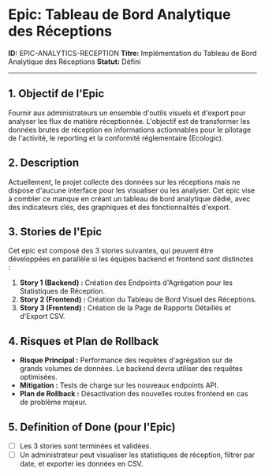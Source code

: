 # Epic: Tableau de Bord Analytique des Réceptions

**ID:** EPIC-ANALYTICS-RECEPTION
**Titre:** Implémentation du Tableau de Bord Analytique des Réceptions
**Statut:** Défini

---

## 1. Objectif de l'Epic

Fournir aux administrateurs un ensemble d'outils visuels et d'export pour analyser les flux de matière réceptionnée. L'objectif est de transformer les données brutes de réception en informations actionnables pour le pilotage de l'activité, le reporting et la conformité réglementaire (Ecologic).

## 2. Description

Actuellement, le projet collecte des données sur les réceptions mais ne dispose d'aucune interface pour les visualiser ou les analyser. Cet epic vise à combler ce manque en créant un tableau de bord analytique dédié, avec des indicateurs clés, des graphiques et des fonctionnalités d'export.

## 3. Stories de l'Epic

Cet epic est composé des 3 stories suivantes, qui peuvent être développées en parallèle si les équipes backend et frontend sont distinctes :

1.  **Story 1 (Backend) :** Création des Endpoints d'Agrégation pour les Statistiques de Réception.
2.  **Story 2 (Frontend) :** Création du Tableau de Bord Visuel des Réceptions.
3.  **Story 3 (Frontend) :** Création de la Page de Rapports Détaillés et d'Export CSV.

## 4. Risques et Plan de Rollback

- **Risque Principal :** Performance des requêtes d'agrégation sur de grands volumes de données. Le backend devra utiliser des requêtes optimisées.
- **Mitigation :** Tests de charge sur les nouveaux endpoints API.
- **Plan de Rollback :** Désactivation des nouvelles routes frontend en cas de problème majeur.

## 5. Definition of Done (pour l'Epic)

- [ ] Les 3 stories sont terminées et validées.
- [ ] Un administrateur peut visualiser les statistiques de réception, filtrer par date, et exporter les données en CSV.
